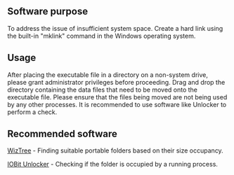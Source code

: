 ## Software purpose
To address the issue of insufficient system space. Create a hard link using the built-in "mklink" command in the Windows operating system.


## Usage
After placing the executable file in a directory on a non-system drive, please grant administrator privileges before proceeding. Drag and drop the directory containing the data files that need to be moved onto the executable file. Please ensure that the files being moved are not being used by any other processes. It is recommended to use software like Unlocker to perform a check.


## Recommended software
[WizTree](https://diskanalyzer.com/) - Finding suitable portable folders based on their size occupancy.

[IOBit Unlocker](https://www.iobit.com/en/iobit-unlocker.php) - Checking if the folder is occupied by a running process.